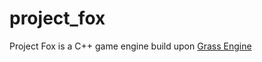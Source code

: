 # project_fox
Project Fox is a C++ game engine build upon [Grass Engine](https://github.com/nikeedev/grass) 

